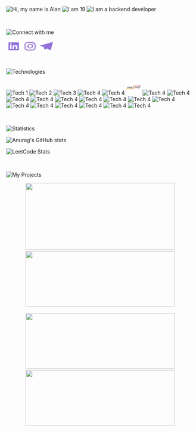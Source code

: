 ![Hi, my name is Alan](https://img.shields.io/badge/Hi%2C%20my%20name%20is%20Alan-9370DB?style=for-the-badge)
![I am 19](https://img.shields.io/badge/I%20am%2019-9370DB?style=for-the-badge)
![I am a backend developer](https://img.shields.io/badge/I%20am%20a%20backend%20developer-9370DB?style=for-the-badge)

&nbsp;
&nbsp;

![Connect with me](https://img.shields.io/badge/Connect%2C%20with%20me-9370DB?style=for-the-badge)

<p align="left">
<a href="https://www.linkedin.com/in/alan-kassymbek/" target="blank"><img align="center" src="https://github.com/CopeMonster/CopeMonster/blob/main/assets/linkedin_icon.svg" alt="" height="30" width="40" /></a>
<a href="https://www.instagram.com/memory_leak_maestro/" target="blank"><img align="center" src="https://github.com/CopeMonster/CopeMonster/blob/main/assets/instagram_icon.svg" alt="" height="30" width="40" /></a>
<a href="https://t.me/ton_tony" target="blank"><img align="center" src="https://github.com/CopeMonster/CopeMonster/blob/main/assets/telegram_icon.svg" alt="" height="30" width="40" /></a>
</p>

&nbsp;
&nbsp;

![Technologies](https://img.shields.io/badge/Technologies-9370DB?style=for-the-badge)
<p align="left">
  <img src="https://raw.githubusercontent.com/marwin1991/profile-technology-icons/refs/heads/main/icons/java.png" alt="Tech 1" width="40" height="40"/>
  <img src="https://raw.githubusercontent.com/marwin1991/profile-technology-icons/refs/heads/main/icons/spring.png" alt="Tech 2" width="40" height="40"/>
  <img src="https://raw.githubusercontent.com/marwin1991/profile-technology-icons/refs/heads/main/icons/junit.png" alt="Tech 3" width="40" height="40"/>
  <img src="https://raw.githubusercontent.com/marwin1991/profile-technology-icons/refs/heads/main/icons/mocikto.png" alt="Tech 4" width="40" height="40"/>
  <img src="https://raw.githubusercontent.com/marwin1991/profile-technology-icons/refs/heads/main/icons/lombok.png" alt="Tech 4" width="40" height="40"/>
  <img src="https://raw.githubusercontent.com/marwin1991/profile-technology-icons/refs/heads/main/icons/mapstruct.png" alt="Tech 4" width="40" height="40"/>

  <img src="https://raw.githubusercontent.com/marwin1991/profile-technology-icons/refs/heads/main/icons/postgresql.png" alt="Tech 4" width="40" height="40"/>
  <img src="https://raw.githubusercontent.com/marwin1991/profile-technology-icons/refs/heads/main/icons/redis.png" alt="Tech 4" width="40" height="40"/>
  <img src="https://raw.githubusercontent.com/marwin1991/profile-technology-icons/refs/heads/main/icons/mongodb.png" alt="Tech 4" width="40" height="40"/>

  <img src="https://raw.githubusercontent.com/marwin1991/profile-technology-icons/refs/heads/main/icons/docker.png" alt="Tech 4" width="40" height="40"/>
  <img src="https://raw.githubusercontent.com/marwin1991/profile-technology-icons/refs/heads/main/icons/kubernetes.png" alt="Tech 4" width="40" height="40"/>
  <img src="https://raw.githubusercontent.com/marwin1991/profile-technology-icons/refs/heads/main/icons/ci_cd.png" alt="Tech 4" width="40" height="40"/>
  <img src="https://raw.githubusercontent.com/marwin1991/profile-technology-icons/refs/heads/main/icons/jenkins.png" alt="Tech 4" width="40" height="40"/>
  <img src="https://raw.githubusercontent.com/marwin1991/profile-technology-icons/refs/heads/main/icons/prometheus.png" alt="Tech 4" width="40" height="40"/>
  <img src="https://raw.githubusercontent.com/marwin1991/profile-technology-icons/refs/heads/main/icons/aws.png" alt="Tech 4" width="40" height="40"/>
  
  <img src="https://raw.githubusercontent.com/marwin1991/profile-technology-icons/refs/heads/main/icons/elasticsearch.png" alt="Tech 4" width="40" height="40"/>
  <img src="https://raw.githubusercontent.com/marwin1991/profile-technology-icons/refs/heads/main/icons/kafka.png" alt="Tech 4" width="40" height="40"/>  
 
  <img src="https://raw.githubusercontent.com/marwin1991/profile-technology-icons/refs/heads/main/icons/git.png" alt="Tech 4" width="40" height="40"/>
  <img src="https://raw.githubusercontent.com/marwin1991/profile-technology-icons/refs/heads/main/icons/github.png" alt="Tech 4" width="40" height="40"/>
  <img src="https://raw.githubusercontent.com/marwin1991/profile-technology-icons/refs/heads/main/icons/swagger.png" alt="Tech 4" width="40" height="40"/>

   <img src="https://raw.githubusercontent.com/marwin1991/profile-technology-icons/refs/heads/main/icons/go.png" alt="Tech 4" width="40" height="40"/>
</p>

&nbsp;
&nbsp;

![Statistics](https://img.shields.io/badge/Statistics-9370DB?style=for-the-badge)

![Anurag's GitHub stats](https://github-readme-stats.vercel.app/api?username=CopeMonster&show_icons=true&theme=transparent&title_color=9370DB&text_color=9370DB&icon_color=9370DB&border_color=9370DB&border_radius=20&rank_icon=github&include_all_commits=tru)

![LeetCode Stats](https://leetcard.jacoblin.cool/CopeMonster?theme=transparent&font=Inknut%20Antiqua&ext=heatmap)

&nbsp;

![My Projects](https://img.shields.io/badge/My%2C%20projects-9370DB?style=for-the-badge)
<p align="center">
  <a href="https://github.com/CopeMonster/Copium">
    <img width="400" height="180" src="https://github-readme-stats.vercel.app/api/pin/?username=CopeMonster&repo=Copium&theme=transparent&title_color=9370DB&text_color=9370DB&icon_color=9370DB&border_color=9370DB&border_radius=20" />
  </a>
  <a href="https://github.com/CopeMonster/Copium">
    <img width="400" height="150" src="https://github-readme-stats.vercel.app/api/pin/?username=CopeMonster&repo=OpportuNetRewrite&theme=transparent&title_color=9370DB&text_color=9370DB&icon_color=9370DB&border_color=9370DB&border_radius=20" />
  </a>
</p>

<p align="center">
  <a href="https://github.com/CopeMonster/Copium">
    <img width="400" height="150" src="https://github-readme-stats.vercel.app/api/pin/?username=CopeMonster&repo=KinoReviewRewrite&theme=transparent&title_color=9370DB&text_color=9370DB&icon_color=9370DB&border_color=9370DB&border_radius=20" />
  </a>
  <a href="https://github.com/CopeMonster/Copium">
    <img width="400" height="150" src="https://github-readme-stats.vercel.app/api/pin/?username=CopeMonster&repo=CarShopCRM&theme=transparent&title_color=9370DB&text_color=9370DB&icon_color=9370DB&border_color=9370DB&border_radius=20" />
  </a>
</p>

